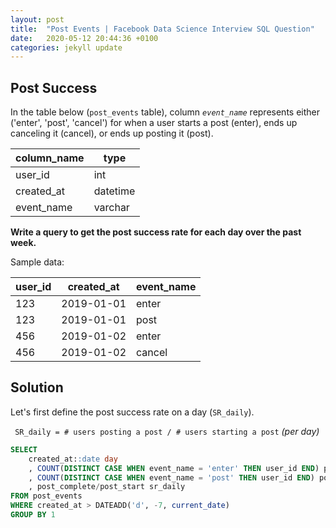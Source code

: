 ```yaml
---
layout: post
title:  "Post Events | Facebook Data Science Interview SQL Question"
date:   2020-05-12 20:44:36 +0100
categories: jekyll update
---
```

## Post Success

In the table below (`post_events` table), column *`event_name`* represents either ('enter', 'post', 'cancel') for when a user starts a post (enter), ends up canceling it (cancel), or ends up posting it (post).

| column_name | type     |
| ----------- | -------- |
| user_id     | int      |
| created_at  | datetime |
| event_name  | varchar  |

**Write a query to get the post success rate for each day over the past week.**

Sample data:

| user_id | created_at | event_name |
| ------- | ---------- | ---------- |
| 123     | 2019-01-01 | enter      |
| 123     | 2019-01-01 | post       |
| 456     | 2019-01-02 | enter      |
| 456     | 2019-01-02 | cancel     |

## Solution

Let's first define the post success rate on a day (`SR_daily`).

``` SR_daily = # users posting a post / # users starting a post``` *(per day)*

~~~sql
SELECT 
	created_at::date day
	, COUNT(DISTINCT CASE WHEN event_name = 'enter' THEN user_id END) post_start
	, COUNT(DISTINCT CASE WHEN event_name = 'post' THEN user_id END) post_complete
	, post_complete/post_start sr_daily
FROM post_events
WHERE created_at > DATEADD('d', -7, current_date)
GROUP BY 1
~~~


